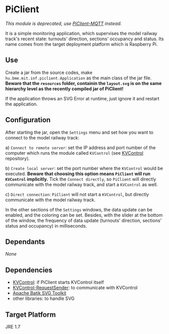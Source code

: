 # PiClient

*This module is deprecated, use [PiClient-MQTT](https://github.com/FTSRG/BME-MODES3/tree/master/hu.bme.mit.inf.piclient) instead.*

It is a simple monitoring application, which supervises the model railway track's recent state: turnouts' direction, sections' occupancy and status. Its name comes from the target deployment platform which is Raspberry Pi.

## Use

Create a jar from the source codes, make `hu.bme.mit.inf.piclient.Application` as the main class of the jar file. **Beware that the `resources` folder, containin the `layout.svg` is on the same hierarchy level as the recently compiled jar of PiClient!**

If the application throws an SVG Error at runtime, just ignore it and restart the application.

## Configuration

After starting the jar, open the `Settings` menu and set how you want to connect to the model railway track:

a) `Connect to remote server`: set the IP address and port number of the computer which runs the module called `KVControl` (see [KVControl](https://github.com/FTSRG/BME-MODES3/tree/master/kvcontrol) repository).

b) `Create local server`: set the port number where the `KVControl` would be executed. **Beware that choosing this option means `PiClient` will run `KVControl` implicitly.** Tick the `Connect directly`, so `PiClient` will directly communicate with the model railway track, and start a `KVControl` as well.

c) `Direct connection`: `PiClient` will not start a `KVControl`, but directly communicate with the model railway track.

In the other sections of the `Settings` windows, the data update can be enabled, and the coloring can be set. Besides, with the slider at the bottom of the window, the frequency of data update (turnouts' direction, sections' status and occupancy) in milliseconds.
 

## Dependants

*None*

## Dependencies

* [KVControl](https://github.com/FTSRG/BME-MODES3/tree/master/deprecated/kvcontrol): if PiClient starts KVControl itself
* [KVControl-RequestSender](https://github.com/FTSRG/BME-MODES3/tree/master/deprecated/kvcontrol-requestsender): to communicate with KVControl
* [Apache Batik SVG Toolkit](https://xmlgraphics.apache.org/batik/download.html)
* other libraries: to handle SVG

## Target Platform ##
JRE 1.7